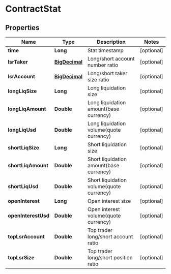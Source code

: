 
# ContractStat

## Properties

Name | Type | Description | Notes
------------ | ------------- | ------------- | -------------
**time** | **Long** | Stat timestamp |  [optional]
**lsrTaker** | [**BigDecimal**](BigDecimal.md) | Long/short account number ratio |  [optional]
**lsrAccount** | [**BigDecimal**](BigDecimal.md) | Long/short taker size ratio |  [optional]
**longLiqSize** | **Long** | Long liquidation size |  [optional]
**longLiqAmount** | **Double** | Long liquidation amount(base currency) |  [optional]
**longLiqUsd** | **Double** | Long liquidation volume(quote currency) |  [optional]
**shortLiqSize** | **Long** | Short liquidation size |  [optional]
**shortLiqAmount** | **Double** | Short liquidation amount(base currency) |  [optional]
**shortLiqUsd** | **Double** | Short liquidation volume(quote currency) |  [optional]
**openInterest** | **Long** | Open interest size |  [optional]
**openInterestUsd** | **Double** | Open interest volume(quote currency) |  [optional]
**topLsrAccount** | **Double** | Top trader long/short account ratio |  [optional]
**topLsrSize** | **Double** | Top trader long/short position ratio |  [optional]

